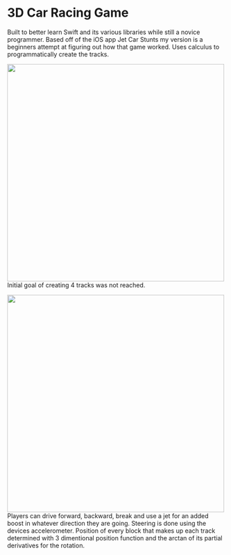 #  3D Car Racing Game

Built to better learn Swift and its various libraries while still a novice programmer. Based off of the iOS app Jet Car Stunts my version is a beginners attempt at figuring out how that game worked. Uses calculus to programmatically create the tracks.

<img src="3dTest/art.scnassets/IMG_0105" align="left" width="500px"/>
 
 Initial goal of creating 4 tracks was not reached.
 
 <img src="./art/IMG_0107" align="left" width="500px"/>
 
 Players can drive forward, backward, break and use a jet for an added boost in whatever direction they are going. Steering is done using the devices accelerometer. Position of every block that makes up each track determined with 3 dimentional position function and the arctan of its partial derivatives for the rotation.


